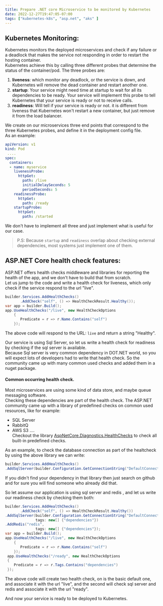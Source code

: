 ```yaml
---
title: Prepare .NET core Microservice to be monitored by Kubernetes
date: 2022-12-27T19:47:05-07:00
tags: ["kubernetes-k8s", "asp.net", "aks" ]
---
```


## Kubernetes Monitoring:

Kubernetes monitors the deployed microservices and check if any failure or a deadlock that makes the service not responding in order to restart the hosting container.  
Kubernetes achieve this by calling three different probes that determine the status of the container/pod. The three probes are:  
1. **liveness**: which monitor any deadlock, or the service is down, and Kubernetes will remove the dead container and restart another one.
2. **startup**: Your service might need time at startup to wait for all its dependencies to be ready. Your service will implement this probe to tell Kubernetes that your service is ready or not to receive calls.
3. **readiness**: Will tell if your service is ready or not. it is different from liveness that Kubernetes won't restart a new container, but just remove it from the load balancer.  

We create on our microservices three end points that correspond to the three Kubernetes probes, and define it in the deployment config file.  
As an example:  

```yaml
apiVersion: v1
kind: Pod
 ....
spec:
  containers:
  - name: myservice
    livenessProbe:
      httpGet:
        path: /live
        initialDelaySeconds: 5
        periodSeconds: 5
    readinessProbe:
      httpGet:
        path: /ready
    startupProbe:
      httpGet:
        path: /started
```

We don't have to implement all three and just implement what is useful for our case.  
> P.S: Because `startup` and `readiness` overlap about checking external dependencies, most systems just implement one of them.

## ASP.NET Core health check features:
ASP.NET offers health checks middleware and libraries for reporting the health of the app, and we don't have to build that from scratch.  
Let us jump to the code and write a health check for liveness, which only check if the service respond to the url "live".

```csharp
builder.Services.AddHealthChecks()
       .AddCheck("self", () => HealthCheckResult.Healthy());
var app = builder.Build();
app.UseHealthChecks("/live", new HealthCheckOptions
    {
       Predicate = r => r.Name.Contains("self")
    });
```

The above code will respond to the URL: `live` and return a string "Healthy".  

Our service is using Sql Server, so let us write a health check for readiness by checking if the sql server is available.  
Because Sql server is very common dependency in DOT.NET world, so you will expect lots of developers had to write that health check. So the community came up with many common used checks and added them in a nuget package.  

#### Common occurring health check.
Most microservices are using some kind of data store, and maybe queue messaging software.  
Checking these dependencies are part of the health check. The ASP.NET community came up with a library of predefined checks on common used resources, like for example:  
* SQL Server
* RabbitQ
* AWS S3
....  
Checkout the library [AspNetCore.Diagnostics.HealthChecks](https://github.com/Xabaril/AspNetCore.Diagnostics.HealthChecks#health-checks) to check all built-in predefined checks.  

As an example, to check the database connection as part of the healtcheck by using the above library we can write:

```cs
builder.Services.AddHealthChecks()
.AddSqlServer(builder.Configuration.GetConnectionString("DefaultConnection"));
```

If you didn't find your dependency in that library then just search on github and for sure you will find someone who already did that.  

So let assume our application is using sql server and redis , and let us write our readiness check by checking them both:

```csharp
builder.Services.AddHealthChecks()
       .AddCheck("self", () => HealthCheckResult.Healthy())
.AddSqlServer(builder.Configuration.GetConnectionString("DefaultConnection",
              tags: new[] {"dependencies"})
.AddRedis("redis",
              tags: new[] {"dependencies"});
var app = builder.Build();
app.UseHealthChecks("/live", new HealthCheckOptions
    {
       Predicate = r => r.Name.Contains("self")
    });
 app.UseHealthChecks("/ready", new HealthCheckOptions
 {
    Predicate = r => r.Tags.Contains("dependencies")
 });
```

The above code will create two health check, on is the basic default one, and associate it with the url "live", and the second will check sql server and redis and associate it with the url "ready".  

And now your service is ready to be deployed to Kubernetes.

